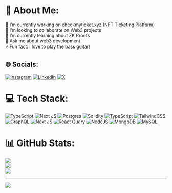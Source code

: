 # 💫 About Me:
🔭 I’m currently working on checkmyticket.xyz (NFT Ticketing Platform)<br>👯 I’m looking to collaborate on Web3 projects<br>🌱 I’m currently learning about ZK Proofs<br>💬 Ask me about web3 development<br>⚡ Fun fact: I love to play the bass guitar!


## 🌐 Socials:
[![Instagram](https://img.shields.io/badge/Instagram-%23E4405F.svg?logo=Instagram&logoColor=white)](https://instagram.com/brolag) [![LinkedIn](https://img.shields.io/badge/LinkedIn-%230077B5.svg?logo=linkedin&logoColor=white)](https://linkedin.com/in/brolag) [![X](https://img.shields.io/badge/X-black.svg?logo=X&logoColor=white)](https://x.com/brolag) 

# 💻 Tech Stack:
![TypeScript](https://img.shields.io/badge/typescript-%23007ACC.svg?style=for-the-badge&logo=typescript&logoColor=white) ![Next JS](https://img.shields.io/badge/Next-black?style=for-the-badge&logo=next.js&logoColor=white) ![Postgres](https://img.shields.io/badge/postgres-%23316192.svg?style=for-the-badge&logo=postgresql&logoColor=white) ![Solidity](https://img.shields.io/badge/Solidity-%23363636.svg?style=for-the-badge&logo=solidity&logoColor=white) ![TypeScript](https://img.shields.io/badge/typescript-%23007ACC.svg?style=for-the-badge&logo=typescript&logoColor=white) ![TailwindCSS](https://img.shields.io/badge/tailwindcss-%2338B2AC.svg?style=for-the-badge&logo=tailwind-css&logoColor=white) ![GraphQL](https://img.shields.io/badge/-GraphQL-E10098?style=for-the-badge&logo=graphql&logoColor=white) ![Next JS](https://img.shields.io/badge/Next-black?style=for-the-badge&logo=next.js&logoColor=white) ![React Query](https://img.shields.io/badge/-React%20Query-FF4154?style=for-the-badge&logo=react%20query&logoColor=white) ![NodeJS](https://img.shields.io/badge/node.js-6DA55F?style=for-the-badge&logo=node.js&logoColor=white) ![MongoDB](https://img.shields.io/badge/MongoDB-%234ea94b.svg?style=for-the-badge&logo=mongodb&logoColor=white) ![MySQL](https://img.shields.io/badge/mysql-%2300000f.svg?style=for-the-badge&logo=mysql&logoColor=white)
# 📊 GitHub Stats:
![](https://github-readme-stats.vercel.app/api?username=brolag&theme=radical&hide_border=false&include_all_commits=false&count_private=false)<br/>
![](https://github-readme-streak-stats.herokuapp.com/?user=brolag&theme=radical&hide_border=false)<br/>
![](https://github-readme-stats.vercel.app/api/top-langs/?username=brolag&theme=radical&hide_border=false&include_all_commits=false&count_private=false&layout=compact)

---
[![](https://visitcount.itsvg.in/api?id=brolag&icon=0&color=0)](https://visitcount.itsvg.in)

<!-- Proudly created with GPRM ( https://gprm.itsvg.in ) -->
